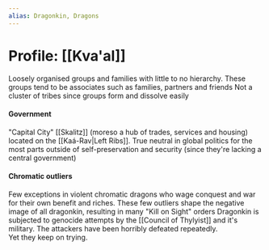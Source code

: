 ```yaml
---
alias: Dragonkin, Dragons
---
```

# Profile: [[Kva'al]]

Loosely organised groups and families with little to no hierarchy.
These groups tend to be associates such as families, partners and friends
Not a cluster of tribes since groups form and dissolve easily

#### Government
"Capital City" [[Skalitz]] (moreso a hub of trades, services and housing) located on the [[Kaá-Rav|Left Ribs]]. 
True neutral in global politics for the most parts outside of self-preservation and security (since they're lacking a central government) 
#### Chromatic outliers
Few exceptions in violent chromatic dragons who wage conquest and war for their own benefit and riches. 
These few outliers shape the negative image of all dragonkin, resulting in many "Kill on Sight" orders
Dragonkin is subjected to genocide attempts by the [[Council of Thylyist]] and it's military.
The attackers have been horribly defeated repeatedly.  
	Yet they keep on trying.
